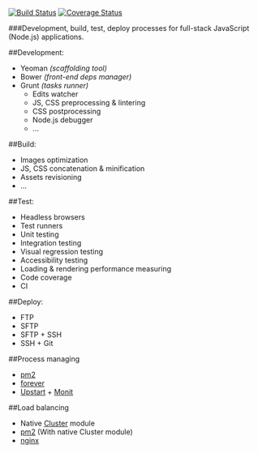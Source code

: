 [![Build Status](https://travis-ci.org/roman01la/develop-build-test-deploy.svg?branch=master)](https://travis-ci.org/roman01la/develop-build-test-deploy)
[![Coverage Status](https://coveralls.io/repos/roman01la/develop-build-test-deploy/badge.png?branch=master)](https://coveralls.io/r/roman01la/develop-build-test-deploy?branch=master)

###Development, build, test, deploy processes for full-stack JavaScript (Node.js) applications.

##Development:
- Yeoman *(scaffolding tool)*
- Bower *(front-end deps manager)*
- Grunt *(tasks runner)*
    - Edits watcher
    - JS, CSS preprocessing & lintering
    - CSS postprocessing
    - Node.js debugger
    - ...

##Build:
- Images optimization
- JS, CSS concatenation & minification
- Assets revisioning
- ...

##Test:
- Headless browsers
- Test runners
- Unit testing
- Integration testing
- Visual regression testing
- Accessibility testing
- Loading & rendering performance measuring
- Code coverage
- CI

##Deploy:
- FTP
- SFTP
- SFTP + SSH
- SSH + Git

##Process managing
- [pm2](https://github.com/Unitech/pm2)
- [forever](https://github.com/nodejitsu/forever)
- [Upstart](http://upstart.ubuntu.com/) + [Monit](http://mmonit.com/monit/)

##Load balancing
- Native [Cluster](http://nodejs.org/api/cluster.html) module
- [pm2](https://github.com/Unitech/pm2) (With native Cluster module)
- [nginx](http://cjihrig.com/blog/scaling-node-js-applications/)
